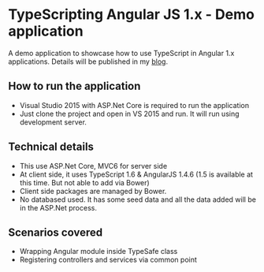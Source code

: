 # TypeScripting Angular JS 1.x - Demo application
A demo application to showcase how to use TypeScript in Angular 1.x applications. Details will be published in my [blog](http://joymonscode.blogspot.com/).

## How to run the application
- Visual Studio 2015 with ASP.Net Core is required to run the application
- Just clone the project and open in VS 2015 and run. It will run using development server.

## Technical details
- This use ASP.Net Core, MVC6 for server side
- At client side, it uses TypeScript 1.6 & AngularJS 1.4.6 (1.5 is available at this time. But not able to add via Bower)
- Client side packages are managed by Bower. 
- No databased used. It has some seed data and all the data added will be in the ASP.Net process.

## Scenarios covered
- Wrapping Angular module inside TypeSafe class
- Registering controllers and services via common point


